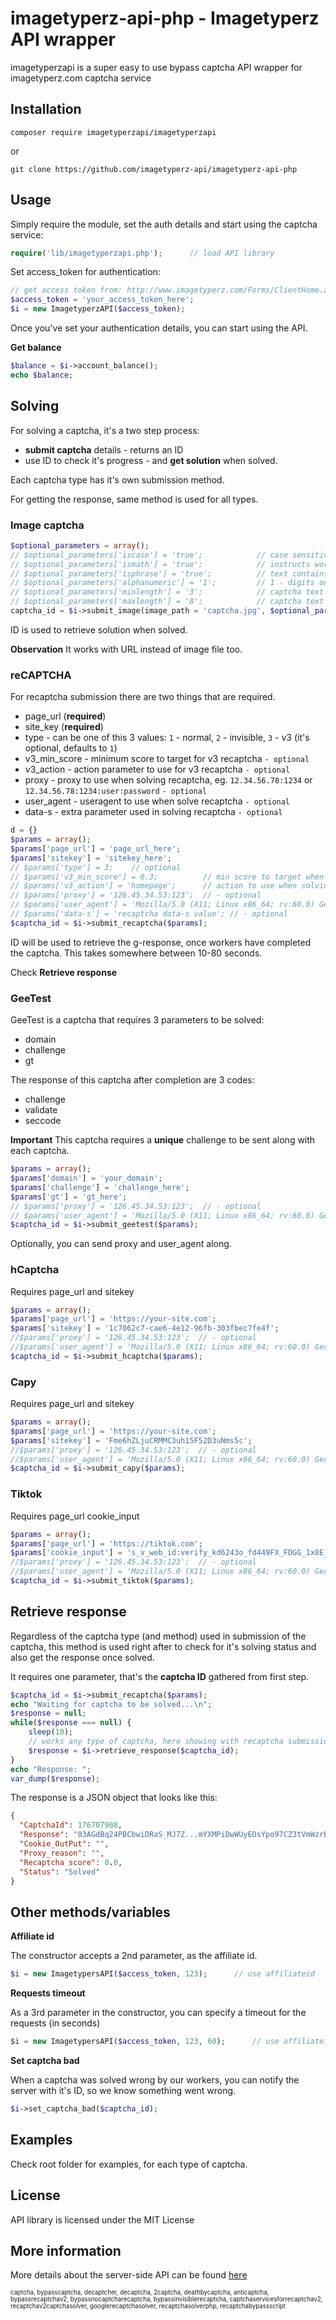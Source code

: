 imagetyperz-api-php - Imagetyperz API wrapper
=========================================

imagetyperzapi is a super easy to use bypass captcha API wrapper for imagetyperz.com captcha service

## Installation
    composer require imagetyperzapi/imagetyperzapi
    
or
    
    git clone https://github.com/imagetyperz-api/imagetyperz-api-php

## Usage

Simply require the module, set the auth details and start using the captcha service:

``` php
require('lib/imagetyperzapi.php');      // load API library
```
Set access_token for authentication:

``` php
// get access token from: http://www.imagetyperz.com/Forms/ClientHome.aspx
$access_token = 'your_access_token_here';
$i = new ImagetyperzAPI($access_token);
```
Once you've set your authentication details, you can start using the API.

**Get balance**

``` php
$balance = $i->account_balance();
echo $balance;
```

## Solving
For solving a captcha, it's a two step process:
- **submit captcha** details - returns an ID
- use ID to check it's progress - and **get solution** when solved.

Each captcha type has it's own submission method.

For getting the response, same method is used for all types.


### Image captcha

``` php
$optional_parameters = array();
// $optional_parameters['iscase'] = 'true';            // case sensitive captcha
// $optional_parameters['ismath'] = 'true';            // instructs worker that a math captcha has to be solved
// $optional_parameters['isphrase'] = 'true';          // text contains at least one space (phrase)
// $optional_parameters['alphanumeric'] = '1';         // 1 - digits only, 2 - letters only
// $optional_parameters['minlength'] = '3';            // captcha text length (minimum)
// $optional_parameters['maxlength'] = '8';            // captcha text length (maximum)
captcha_id = $i->submit_image(image_path = 'captcha.jpg', $optional_parameters);
```
ID is used to retrieve solution when solved.

**Observation**
It works with URL instead of image file too.

### reCAPTCHA

For recaptcha submission there are two things that are required.
- page_url (**required**)
- site_key (**required**)
- type - can be one of this 3 values: `1` - normal, `2` - invisible, `3` - v3 (it's optional, defaults to `1`)
- v3_min_score - minimum score to target for v3 recaptcha `- optional`
- v3_action - action parameter to use for v3 recaptcha `- optional`
- proxy - proxy to use when solving recaptcha, eg. `12.34.56.78:1234` or `12.34.56.78:1234:user:password` `- optional`
- user_agent - useragent to use when solve recaptcha `- optional` 
- data-s - extra parameter used in solving recaptcha `- optional`

``` php
d = {}
$params = array();
$params['page_url'] = 'page_url_here';
$params['sitekey'] = 'sitekey_here';
// $params['type'] = 3;    // optional
// $params['v3_min_score'] = 0.3;          // min score to target when solving v3 - optional
// $params['v3_action'] = 'homepage';      // action to use when solving v3 - optional
// $params['proxy'] = '126.45.34.53:123';  // - optional
// $params['user_agent'] = 'Mozilla/5.0 (X11; Linux x86_64; rv:60.0) Gecko/20100101 Firefox/60.0'; // optional
// $params['data-s'] = 'recaptcha data-s value'; // - optional
$captcha_id = $i->submit_recaptcha($params);
```
ID will be used to retrieve the g-response, once workers have 
completed the captcha. This takes somewhere between 10-80 seconds. 

Check **Retrieve response** 

### GeeTest

GeeTest is a captcha that requires 3 parameters to be solved:
- domain
- challenge
- gt

The response of this captcha after completion are 3 codes:
- challenge
- validate
- seccode

**Important**
This captcha requires a **unique** challenge to be sent along with each captcha.

```php
$params = array();
$params['domain'] = 'your_domain';
$params['challenge'] = 'challenge_here';
$params['gt'] = 'gt_here';
// $params['proxy'] = '126.45.34.53:123';  // - optional
// $params['user_agent'] = 'Mozilla/5.0 (X11; Linux x86_64; rv:60.0) Gecko/20100101 Firefox/60.0'; // optional
$captcha_id = $i->submit_geetest($params);
```

Optionally, you can send proxy and user_agent along.

### hCaptcha

Requires page_url and sitekey

```php
$params = array();
$params['page_url'] = 'https://your-site.com';
$params['sitekey'] = '1c7062c7-cae6-4e12-96fb-303fbec7fe4f';
//$params['proxy'] = '126.45.34.53:123';  // - optional
//$params['user_agent'] = 'Mozilla/5.0 (X11; Linux x86_64; rv:60.0) Gecko/20100101 Firefox/60.0'; // - optional
$captcha_id = $i->submit_hcaptcha($params);
```

### Capy

Requires page_url and sitekey

```php
$params = array();
$params['page_url'] = 'https://your-site.com';
$params['sitekey'] = 'Fme6hZLjuCRMMC3uh15F52D3uNms5c';
//$params['proxy'] = '126.45.34.53:123';  // - optional
//$params['user_agent'] = 'Mozilla/5.0 (X11; Linux x86_64; rv:60.0) Gecko/20100101 Firefox/60.0'; // - optional
$captcha_id = $i->submit_capy($params);
```

### Tiktok

Requires page_url cookie_input

```php
$params = array();
$params['page_url'] = 'https://tiktok.com';	
$params['cookie_input'] = 's_v_web_id:verify_kd6243o_fd449FX_FDGG_1x8E_8NiQ_fgrg9FEIJ3f;tt_webid:612465623570154;tt_webid_v2:7679206562717014313;SLARDAR_WEB_ID:d0314f-ce16-5e16-a066-71f19df1545f;';
//$params['proxy'] = '126.45.34.53:123';  // - optional
//$params['user_agent'] = 'Mozilla/5.0 (X11; Linux x86_64; rv:60.0) Gecko/20100101 Firefox/60.0'; // - optional
$captcha_id = $i->submit_tiktok($params);
```

## Retrieve response

Regardless of the captcha type (and method) used in submission of the captcha, this method is used
right after to check for it's solving status and also get the response once solved.

It requires one parameter, that's the **captcha ID** gathered from first step.

```php
$captcha_id = $i->submit_recaptcha($params);
echo "Waiting for captcha to be solved...\n";
$response = null;
while($response === null) {
    sleep(10);
    // works any type of captcha, here showing with recaptcha submission
    $response = $i->retrieve_response($captcha_id);
}
echo "Response: ";
var_dump($response);
```
The response is a JSON object that looks like this:
```json
{
  "CaptchaId": 176707908, 
  "Response": "03AGdBq24PBCbwiDRaS_MJ7Z...mYXMPiDwWUyEOsYpo97CZ3tVmWzrB", 
  "Cookie_OutPut": "", 
  "Proxy_reason": "", 
  "Recaptcha score": 0.0, 
  "Status": "Solved"
}
```

## Other methods/variables

**Affiliate id**

The constructor accepts a 2nd parameter, as the affiliate id. 
``` php
$i = new ImagetypersAPI($access_token, 123);      // use affiliateid
```

**Requests timeout**

As a 3rd parameter in the constructor, you can specify a timeout for the requests (in seconds)
``` php
$i = new ImagetypersAPI($access_token, 123, 60);      // use affiliateid
```

**Set captcha bad**

When a captcha was solved wrong by our workers, you can notify the server with it's ID,
so we know something went wrong.

``` php
$i->set_captcha_bad($captcha_id);
```

## Examples
Check root folder for examples, for each type of captcha.

## License
API library is licensed under the MIT License

## More information
More details about the server-side API can be found [here](http://imagetyperz.com)


<sup><sub>captcha, bypasscaptcha, decaptcher, decaptcha, 2captcha, deathbycaptcha, anticaptcha, 
bypassrecaptchav2, bypassnocaptcharecaptcha, bypassinvisiblerecaptcha, captchaservicesforrecaptchav2, 
recaptchav2captchasolver, googlerecaptchasolver, recaptchasolverphp, recaptchabypassscript</sup></sub>

